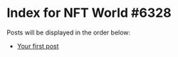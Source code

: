 # Index for NFT World #6328
Posts will be displayed in the order below:

- [Your first post](./001-first.md)

